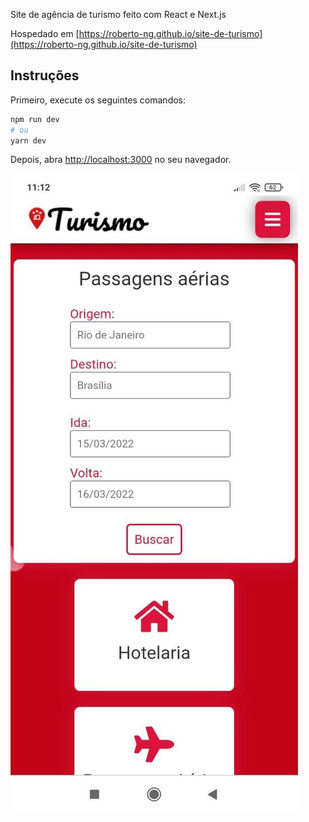 Site de agência de turismo feito com React e Next.js

Hospedado em [https://roberto-ng.github.io/site-de-turismo](https://roberto-ng.github.io/site-de-turismo)

## Instruções

Primeiro, execute os seguintes comandos:

```bash
npm run dev
# ou
yarn dev
```

Depois, abra [http://localhost:3000](http://localhost:3000) no seu navegador.

![Home](/screenshots/home.jpg "")